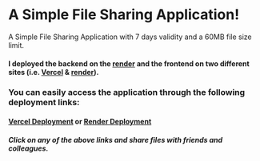 # A Simple File Sharing Application!
A Simple File Sharing Application with 7 days validity and a 60MB file size limit.

#### I deployed the backend on the [render](https://www.render.com) and the frontend on two different sites (i.e. [Vercel](https://www.vercel.com) & [render](https://www.render.com)).

### You can easily access the application through the following deployment links: 
#### [Vercel Deployment](https://files-transfera.vercel.app/) or [Render Deployment](https://file-sharing-app-su3e.onrender.com)

 ##### Click on any of the above links and share files with friends and colleagues.
 

 

